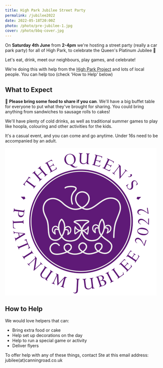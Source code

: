 ```yaml
---
title: High Park Jubilee Street Party
permalink: /jubilee2022
date: 2022-05-18T20:00Z
photo: /photo/pre-jubilee-1.jpg
cover: /photo/bbq-cover.jpg
---
```


On **Saturday 4th June** from **2-4pm** we're hosting a street party (really a car park party) for all of High Park, to celebrate the Queen's Platinum Jubilee 👑

Let's eat, drink, meet our neighbours, play games, and celebrate!

We're doing this with help from the [High Park Project][hpp] and lots of local people. You can help too (check 'How to Help' below)

[hpp]: https://www.brighterliving.org.uk/portfolio/high-park/

## What to Expect

🥪 **Please bring some food to share if you can**. We'll have a big buffet table for everyone to put what they've brought for sharing. You could bring anything from sandwiches to sausage rolls to cakes!

We'll have plenty of cold drinks, as well as traditional summer games to play like hoopla, colouring and other activities for the kids.
 
It's a casual event, and you can come and go anytime. Under 16s need to be accompanied by an adult.

![Platinum Jubilee Logo](/photo/jubilee-purple.png)

## How to Help

We would love helpers that can:

 + Bring extra food or cake
 + Help set up decorations on the day
 + Help to run a special game or activity
 + Deliver flyers
 
To offer help with any of these things, contact Ste at this email address: jubilee(at)canningroad.co.uk
